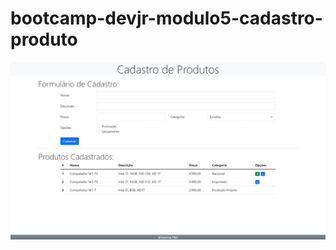 # bootcamp-devjr-modulo5-cadastro-produto

![Versão Desktop](https://github.com/bootcampfullstack/bootcamp-devjr-modulo5-cadastro-produto/blob/main/app-desktop.jpeg "Versão Desktop")

